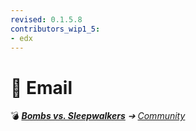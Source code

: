 ```yaml
---
revised: 0.1.5.8
contributors_wip1_5:
- edx
---
```


# 📄 Email

💣 ***[Bombs vs. Sleepwalkers](/README.md)** ➔ [Community](/community/readme.md)*
